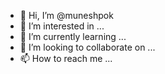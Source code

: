 - 👋 Hi, I’m @muneshpok
- 👀 I’m interested in ...
- 🌱 I’m currently learning ...
- 💞️ I’m looking to collaborate on ...
- 📫 How to reach me ...

<!---
muneshpok/muneshpok is a ✨ special ✨ repository because its `README.md` (this file) appears on your GitHub profile.
You can click the Preview link to take a look at your changes.
--->
